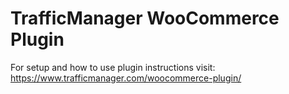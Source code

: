 # TrafficManager WooCommerce Plugin

For setup and how to use plugin instructions visit: 
https://www.trafficmanager.com/woocommerce-plugin/